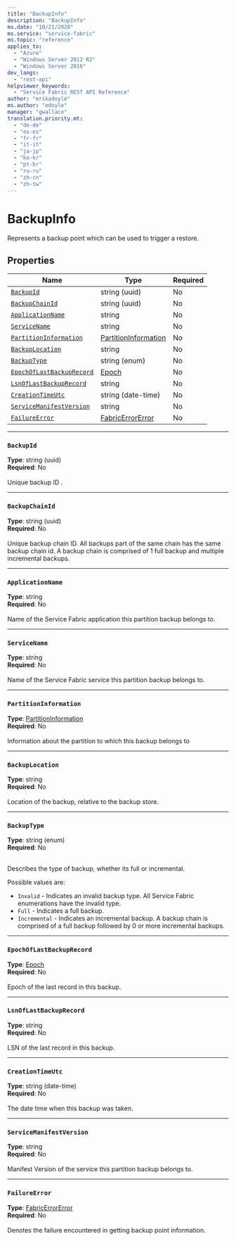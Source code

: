 ```yaml
---
title: "BackupInfo"
description: "BackupInfo"
ms.date: "10/21/2020"
ms.service: "service-fabric"
ms.topic: "reference"
applies_to: 
  - "Azure"
  - "Windows Server 2012 R2"
  - "Windows Server 2016"
dev_langs: 
  - "rest-api"
helpviewer_keywords: 
  - "Service Fabric REST API Reference"
author: "erikadoyle"
ms.author: "edoyle"
manager: "gwallace"
translation.priority.mt: 
  - "de-de"
  - "es-es"
  - "fr-fr"
  - "it-it"
  - "ja-jp"
  - "ko-kr"
  - "pt-br"
  - "ru-ru"
  - "zh-cn"
  - "zh-tw"
---
```

# BackupInfo

Represents a backup point which can be used to trigger a restore.

## Properties
| Name | Type | Required |
| --- | --- | --- |
| [`BackupId`](#backupid) | string (uuid) | No |
| [`BackupChainId`](#backupchainid) | string (uuid) | No |
| [`ApplicationName`](#applicationname) | string | No |
| [`ServiceName`](#servicename) | string | No |
| [`PartitionInformation`](#partitioninformation) | [PartitionInformation](sfclient-model-partitioninformation.md) | No |
| [`BackupLocation`](#backuplocation) | string | No |
| [`BackupType`](#backuptype) | string (enum) | No |
| [`EpochOfLastBackupRecord`](#epochoflastbackuprecord) | [Epoch](sfclient-model-epoch.md) | No |
| [`LsnOfLastBackupRecord`](#lsnoflastbackuprecord) | string | No |
| [`CreationTimeUtc`](#creationtimeutc) | string (date-time) | No |
| [`ServiceManifestVersion`](#servicemanifestversion) | string | No |
| [`FailureError`](#failureerror) | [FabricErrorError](sfclient-model-fabricerrorerror.md) | No |

____
### `BackupId`
__Type__: string (uuid) <br/>
__Required__: No<br/>
<br/>
Unique backup ID .

____
### `BackupChainId`
__Type__: string (uuid) <br/>
__Required__: No<br/>
<br/>
Unique backup chain ID. All backups part of the same chain has the same backup chain id. A backup chain is comprised of 1 full backup and multiple incremental backups.

____
### `ApplicationName`
__Type__: string <br/>
__Required__: No<br/>
<br/>
Name of the Service Fabric application this partition backup belongs to.

____
### `ServiceName`
__Type__: string <br/>
__Required__: No<br/>
<br/>
Name of the Service Fabric service this partition backup belongs to.

____
### `PartitionInformation`
__Type__: [PartitionInformation](sfclient-model-partitioninformation.md) <br/>
__Required__: No<br/>
<br/>
Information about the partition to which this backup belongs to

____
### `BackupLocation`
__Type__: string <br/>
__Required__: No<br/>
<br/>
Location of the backup, relative to the backup store.

____
### `BackupType`
__Type__: string (enum) <br/>
__Required__: No<br/>
<br/>


Describes the type of backup, whether its full or incremental.


Possible values are: 

  - `Invalid` - Indicates an invalid backup type. All Service Fabric enumerations have the invalid type.
  - `Full` - Indicates a full backup.
  - `Incremental` - Indicates an incremental backup. A backup chain is comprised of a full backup followed by 0 or more incremental backups.



____
### `EpochOfLastBackupRecord`
__Type__: [Epoch](sfclient-model-epoch.md) <br/>
__Required__: No<br/>
<br/>
Epoch of the last record in this backup.

____
### `LsnOfLastBackupRecord`
__Type__: string <br/>
__Required__: No<br/>
<br/>
LSN of the last record in this backup.

____
### `CreationTimeUtc`
__Type__: string (date-time) <br/>
__Required__: No<br/>
<br/>
The date time when this backup was taken.

____
### `ServiceManifestVersion`
__Type__: string <br/>
__Required__: No<br/>
<br/>
Manifest Version of the service this partition backup belongs to.

____
### `FailureError`
__Type__: [FabricErrorError](sfclient-model-fabricerrorerror.md) <br/>
__Required__: No<br/>
<br/>
Denotes the failure encountered in getting backup point information.
